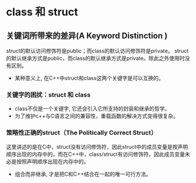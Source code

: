 # class 和 struct
## 关键词所带来的差异(A Keyword Distinction )
struct的默认访问修饰符是public；而class的默认访问修饰符是private。
struct的默认继承方式是public，而class的默认继承方式是private。除此之外使用时没有区别。
- 某种意义上, 在C++中struct和class这两个关键字是可以互换的。

### 关键字的困扰：struct 和 class
- class不仅是一个关键字, 它还会引入它所支持的封装和继承的哲学。
- 为了维护c++与C语言之间的兼容性，重载函数的解决方式变得很复杂。

### 策略性正确的struct（The Politically Correct Struct）
这里讲述的是在C中，struct没有访问修饰符，因此struct中的成员变量是按声明顺序出现的内存中的，而在C++中，class/struct有访问修饰符，因此成员变量未必是按照声明顺序出现在内存中的。
- 组合而非继承, 才是把C和C++结合在一起的唯一可行方法。